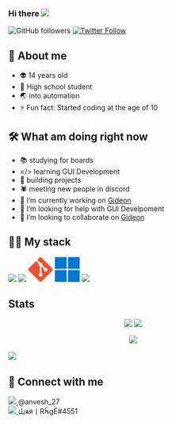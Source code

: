 ### Hi there <img src="https://raw.githubusercontent.com/iampavangandhi/iampavangandhi/master/gifs/Hi.gif" width="30px"></h2>

![GitHub followers](https://img.shields.io/github/followers/anvesh-27?label=Follow&style=social)
[![Twitter Follow](https://img.shields.io/twitter/follow/anvesh_27?label=Follow)](https://twitter.com/intent/follow?screen_name=anvesh_27)

## 👦 About me
- 👽 14 years old
- 🏫 High school student
- 🌏 into automation
- ⚡ Fun fact: Started coding at the age of 10

## 🛠️ What am doing right now
- 📚 studying for boards
- </> learning GUI Development
- 🔨 building projects
- 🕷️ meeting new people in discord
- 🔭 I’m currently working on [Gideon](https://github.com/anvesh-27/Gideon)
- 🤔 I’m looking for help with GUI Develpoment
- 👯 I’m looking to collaborate on [Gideon](https://github.com/anvesh-27/Gideon)

## 👨‍💻 My stack
<p>
<img src="https://user-images.githubusercontent.com/68557696/149619691-6ae25701-986e-4e7d-907b-8f4a5940765f.png" width="50px"></img>
<img src="https://user-images.githubusercontent.com/68557696/149619902-6c39bd93-9494-44a4-91f9-e9b6d2139899.png" width="50px"></img>
<img src="https://raw.githubusercontent.com/devicons/devicon/master/icons/git/git-original.svg" width="50px"></img>
<img src="https://raw.githubusercontent.com/github/explore/379d49236d826364be968345e0a085d044108cff/topics/windows/windows.png" width="50px"></img>
<img src="https://github.com/baoboa/pyqt5/blob/master/examples/widgets/icons/images/designer.png" width="60px"></img>
</p>

## Stats
<p align="center">
<a href="#"><img src="https://github-readme-stats.vercel.app/api?username=anvesh-27&show_icons=true&include_all_commits=true&hide_border=true&bg_color=22272e&color=9BE8A8&text_color=2FBD90&line=9BE8A8&point=40C363"></a>
<a href="#"><img src="http://github-readme-streak-stats.herokuapp.com?user=anvesh-27&theme=nightowl&hide_border=true&background=22272E&sideLabels=9BE9A8&sideNums=9BE9A8&dates=9BE9A8&ring=40C463&stroke=22272E&fire=40C463&currStreakNum=40C463&currStreakLabel=40C463"></a>
</p>
<p align="center"><img src="https://github-readme-stats.vercel.app/api/top-langs/?username=anvesh-27&exclude_repo=dotfiles&hide_title=true&hide=html,css&layout=compact&bg_color=22272E&text_color=2FBD90&hide_border=true" /></p>
<img src="https://activity-graph.herokuapp.com/graph?username=anvesh-27&bg_color=22272e&color=9BE8A8&line=9BE8A8&point=40C363&area=false&hide_border=true">

## 🤝 Connect with me
<a href="https://twitter.com/anvesh_27">
<img src="https://user-images.githubusercontent.com/68557696/149621771-ccfdd725-d194-42d6-9668-f73d2043b6c4.png" width="35px">
</a>  @anvesh_27<br>
<a href="https://discordapp.com/users/606082008552308736\">
<img src="https://user-images.githubusercontent.com/68557696/149622003-e6fa233e-125b-4a77-a26d-1a27b053a3c2.png" width="35px">
</a> 山ѧя丨RꫝgË#4551<br>
